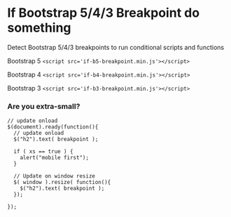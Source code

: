 # If Bootstrap 5/4/3 Breakpoint do something
Detect Bootstrap 5/4/3 breakpoints to run conditional scripts and functions

Bootstrap 5
`<script src='if-b5-breakpoint.min.js'></script>`

Bootstrap 4
`<script src='if-b4-breakpoint.min.js'></script>`

Bootstrap 3
`<script src='if-b3-breakpoint.min.js'></script>`


### Are you extra-small?
```
// update onload
$(document).ready(function(){
  // update onload
  $("h2").text( breakpoint ); 
  
  if ( xs == true ) { 
    alert("mobile first");
  }

  // Update on window resize
  $( window ).resize( function(){
    $("h2").text( breakpoint ); 
  }); 

});
```
